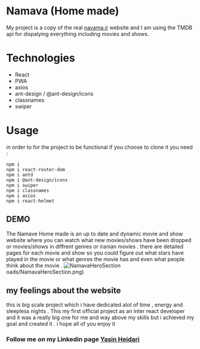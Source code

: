 # **Namava (Home made)**
My project is a copy of the real [navama.ir](https://www.namava.ir/home) website and I am using the TMDB api for dispalying everything including movies and shows.

# Technologies
+ React 
+ PWA
+ axios
+ ant-design / @ant-design/icons
+ classnames
+ swiper 


# Usage 
in order to for the project to be functional if you choose to clone it you need :

```
npm i
npm i react-router-dom
npm i antd
npm i @ant-design/icons
npm i swiper
npm i classnames
npm i axios
npm i react-helmet
```

 ## DEMO
 The Namave Home made is an up to date and dynamic movie and show website where you can watch what new movies/shows have been dropped or movies/shows in diffrent genres or iranian movies . there are detailed pages for each movie and show so you could figure out what stars have played in the movie or what genres the movie has and even what people think about the movie . 
 ![NamavaHeroSection](https://github.com/YasinHeidari/Namava-React/assets/146878495/7a025732-1a08-45be-b45c-dfb132e8ad01)
oads/NamavaHeroSection.png)


 ## my feelings about the website 
 this is big scale project which i have dedicated alot of time , energy and sleepless nights . This my first official project as an inter react developer and it was a really big one for me and way above my skills but i achieved my goal and created it . i hope all of you enjoy it 

 ### Follow me on my Linkedin page [Yasin Heidari](https://www.linkedin.com/in/yasin-heidari-797975230/)
